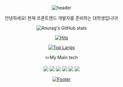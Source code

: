 <div align="center"> 

![header](https://capsule-render.vercel.app/api?type=Waving&height=225&color=79CFFF&text=Welcome&fontColor=ffffff&fontAlign=24&fontAlignY=29&desc=Welcome,%20Everything%20of%20everything&descSize=20&descAlign=20&descAlignY=58&animation=twinkling)

안녕하세요! 현재 프론트엔드 개발자를 준비하는 대학생입니다!

![Anurag's GitHub stats](https://github-readme-stats.vercel.app/api?username=NekoNyangYee&show_icons=true&theme=vue-dark)

[![Hits](https://hits.seeyoufarm.com/api/count/incr/badge.svg?url=https%3A%2F%2Fgithub.com%2FNekoNyangYee%2FNekoNyangYee&count_bg=%23EE74C2&title_bg=%23555555&icon=checkmarx.svg&icon_color=%23E7E7E7&title=hits&edge_flat=false)](https://hits.seeyoufarm.com)

[![Top Langs](https://github-readme-stats.vercel.app/api/top-langs/?username=NekoNyangYee&layout=compact)](https://github.com/anuraghazra/github-readme-stats)

✏️My Main tech

<img src="https://img.shields.io/badge/HTML5-E34F26?style=for-the-badge&logo=HTML5&logoColor=white"> <img src="https://img.shields.io/badge/CSS3-1572B6?style=for-the-badge&logo=CSS3&logoColor=white"> <img src="https://img.shields.io/badge/JavaScript-F7DF1E?style=for-the-badge&logo=JavaScript&logoColor=white"> <img src="https://img.shields.io/badge/TypeScript-3178C6?style=for-the-badge&logo=TypeScript&logoColor=white"/> <img src="https://img.shields.io/badge/React-61DAFB?style=for-the-badge&logo=React&logoColor=white"/> <img src="https://img.shields.io/badge/Next.js-000000?style=for-the-badge&logo=Next.js&logoColor=white"/> 

[![Footer](https://capsule-render.vercel.app/api?section=footer&type=waving&color=79CFFF)](https://github.com/NekoNyangYee)
</div>
